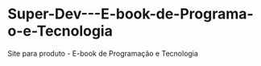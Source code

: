 # Super-Dev---E-book-de-Programa-o-e-Tecnologia
Site para produto - E-book de Programação e Tecnologia
